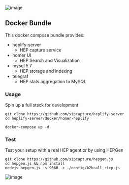 ![image](https://user-images.githubusercontent.com/1423657/37555893-00e3f172-29ef-11e8-9112-503f0d0f37a1.png)

## Docker Bundle
This docker compose bundle provides:
* heplify-server
  - HEP capture service
* homer UI
  - HEP Search and Visualization
* mysql 5.7
  - HEP storage and indexing
* telegraf
  - HEP stats aggregation to MySQL

### Usage
Spin up a full stack for development
```
git clone https://github.com/sipcapture/heplify-server
cd heplify-server/docker/homer-heplify
```
```
docker-compose up -d
```

### Test
Test your setup with a real HEP agent or by using HEPGen
```
git clone https://github.com/sipcapture/hepgen.js
cd hepgen.js && npm install
nodejs hepgen.js -s 9060 -c ./config/b2bcall_rtcp.js
```

![image](https://user-images.githubusercontent.com/1423657/37555890-f9038d1e-29ee-11e8-9dc8-ab661681a8e3.png)
